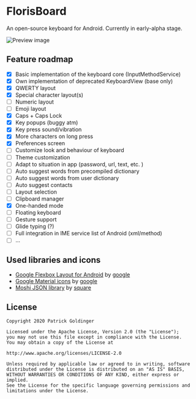 # FlorisBoard

An open-source keyboard for Android. Currently in early-alpha stage.

![Preview image](https://imgur.com/X5EkD4p.png)

## Feature roadmap
* [x] Basic implementation of the keyboard core (InputMethodService)
* [x] Own implementation of deprecated KeyboardView (base only)
* [x] QWERTY layout
* [x] Special character layout(s)
* [ ] Numeric layout
* [ ] Emoji layout
* [x] Caps + Caps Lock
* [x] Key popups (buggy atm)
* [x] Key press sound/vibration
* [x] More characters on long press
* [x] Preferences screen
* [ ] Customize look and behaviour of keyboard
* [ ] Theme customization
* [ ] Adapt to situation in app (password, url, text, etc. )
* [ ] Auto suggest words from precompiled dictionary
* [ ] Auto suggest words from user dictionary
* [ ] Auto suggest contacts
* [ ] Layout selection
* [ ] Clipboard manager
* [x] One-handed mode
* [ ] Floating keyboard
* [ ] Gesture support
* [ ] Glide typing (?)
* [ ] Full integration in IME service list of Android (xml/method)
* [ ] ...

## Used libraries and icons
* [Google Flexbox Layout for Android](https://github.com/google/flexbox-layout)
  by [google](https://github.com/google)
* [Google Material icons](https://github.com/google/material-design-icons) by
  [google](https://github.com/google)
* [Moshi JSON library](https://github.com/square/moshi) by
  [square](https://github.com/square)

## License
```
Copyright 2020 Patrick Goldinger

Licensed under the Apache License, Version 2.0 (the "License");
you may not use this file except in compliance with the License.
You may obtain a copy of the License at

http://www.apache.org/licenses/LICENSE-2.0

Unless required by applicable law or agreed to in writing, software
distributed under the License is distributed on an "AS IS" BASIS,
WITHOUT WARRANTIES OR CONDITIONS OF ANY KIND, either express or implied.
See the License for the specific language governing permissions and
limitations under the License.
```
